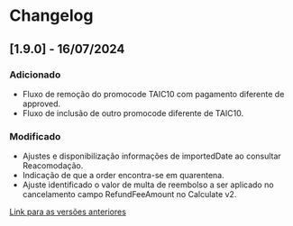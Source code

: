 # Changelog

## [1.9.0] - 16/07/2024

### Adicionado
- Fluxo de remoção do promocode TAIC10 com pagamento diferente de approved.
- Fluxo de inclusão de outro promocode diferente de TAIC10.

### Modificado
- Ajustes e disponibilização informações de importedDate ao consultar Reacomodação.
- Indicação de que a order encontra-se em quarentena.
- Ajuste identificado o valor de multa de reembolso a ser aplicado no cancelamento campo RefundFeeAmount no Calculate v2.

[Link para as versões anteriores](/docs/pt-br/change-log/readme.history.md)
